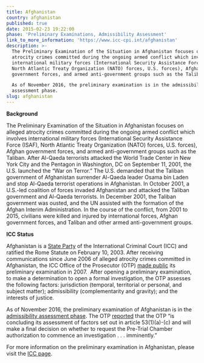 ```yaml
---
title: Afghanistan
country: afghanistan
published: true
date: 2015-02-23 19:22:00
phase: 'Preliminary Examinations, Admissibility Assessment'
link_to_more_information: 'https://www.icc-cpi.int/afghanistan'
description: >-
  The Preliminary Examination of the Situation in Afghanistan focuses on alleged
  atrocity crimes committed during the ongoing armed conflict which involves
  international military forces (International Security Assistance Force (ISAF),
  North Atlantic Treaty Organization (NATO) forces, U.S. forces), Afghan
  government forces, and armed anti-government groups such as the Taliban.

  As of November 2016, the preliminary examination is in the admissibility
  assessment phase.
slug: afghanistan
---
```



**Background**

The Preliminary Examination of the Situation in Afghanistan focuses on alleged atrocity crimes committed during the ongoing armed conflict which involves international military forces (International Security Assistance Force (ISAF), North Atlantic Treaty Organization (NATO) forces, U.S. forces), Afghan government forces, and armed anti-government groups such as the Taliban. After Al-Qaeda terrorists attacked the World Trade Center in New York City and the Pentagon in Washington, DC on September 11, 2001, the U.S. launched the “War on Terror.” The U.S. demanded that the Taliban government of Afghanistan surrender Al-Qaeda leader Osama bin Laden and stop Al-Qaeda terrorist operations in Afghanistan. In October 2001, a U.S.-led coalition of forces invaded Afghanistan and attacked the Taliban government and Al-Qaeda terrorists. In December 2001, the Taliban government was ousted, and the UN assisted with the formation of the Afghan Interim Administration. In the course of the conflict, from 2001 to 2015, civilians were killed and injured by international forces, Afghan government forces, and Taliban and other armed anti-government groups.&nbsp;

**ICC Status**

Afghanistan is a [State Party](https://asp.icc-cpi.int/en_menus/asp/states%20parties/asian%20states/Pages/afghanistan.aspx) of the International Criminal Court (ICC) and ratified the Rome Statute on February 10, 2003. After receiving communications since June 2006 of alleged atrocity crimes committed in Afghanistan, the ICC Office of the Prosecutor (OTP) [made public](https://www.icc-cpi.int/NR/rdonlyres/63682F4E-49C8-445D-8C13-F310A4F3AEC2/284116/OTPReportonPreliminaryExaminations13December2011.pdf) its preliminary examination in 2007.&nbsp; After opening a preliminary examination, to make a determination to open a formal investigation, the OTP assesses the following factors: jurisdiction (temporal, territorial or personal, and subject matter); admissibility (complementarity and gravity); and the interests of justice.&nbsp;

As of November 2016, the preliminary examination of Afghanistan is in the [admissibility assessment phase](https://www.icc-cpi.int/iccdocs/otp/161114-otp-rep-PE_ENG.pdf). The OTP [reported](https://www.icc-cpi.int/iccdocs/otp/161114-otp-rep-PE_ENG.pdf) that the OTP “is concluding its assessment of factors set out in article 53(1)(a)-(c) and will make a final decision on whether to request the Pre-Trial Chamber authorization to commence an investigation . . . imminently.”

For more information on the preliminary examination in Afghanistan, please visit the [ICC page](https://www.icc-cpi.int/afghanistan).